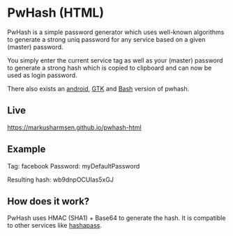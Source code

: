 PwHash (HTML)
=============

PwHash is a simple password generator which uses well-known algorithms
to generate a strong uniq password for any service based on a given (master) password.

You simply enter the current service tag as well as your (master) password to generate a strong hash
which is copied to clipboard and can now be used as login password.

There also exists an [android](https://github.com/MarkusHarmsen/pwhash-android),  [GTK](https://github.com/MarkusHarmsen/pwhash-gtk) and [Bash](https://github.com/MarkusHarmsen/pwhash-bash) version of pwhash.

Live
------------
https://markusharmsen.github.io/pwhash-html


Example
------------
Tag: facebook
Password: myDefaultPassword

Resulting hash: wb9dnpOCUIas5xGJ

How does it work?
------------
PwHash uses HMAC (SHA1) + Base64 to generate the hash.
It is compatible to other services like [hashapass](http://hashapass.com/).

